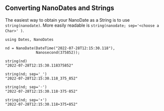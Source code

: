 ## Converting NanoDates and Strings

The easiest way to obtain your NanoDate as a String is to use `string(nanodate)`.
More easily readable is `string(nanodate; sep='<choose a Char>' )`.

```
using Dates, NanoDates

nd = NanoDate(DateTime("2022-07-28T12:15:30.118"),
              Nanosecond(375852));

string(nd)
"2022-07-28T12:15:30.118375852"

string(nd; sep='_')
"2022-07-28T12:15:30.118_375_852"

string(nd; sep='◦')
"2022-07-28T12:15:30.118◦375◦852"

string(nd; sep='∙')
"2022-07-28T12:15:30.118∙375∙852"
```
